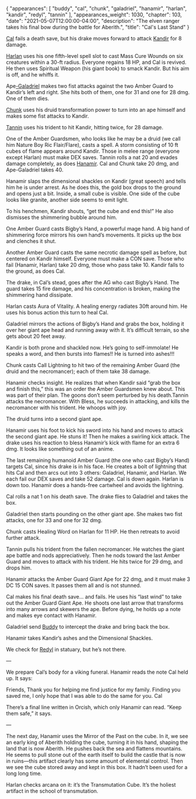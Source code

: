 {
    "appearances": [
        "buddy",
        "cal",
        "chunk",
        "galadriel",
        "hanamir",
        "harlan",
        "kandir",
        "redyl",
        "tannin"
    ],
    "appearances_weight": 1030,
    "chapter": 103,
    "date": "2021-05-07T12:00:00-04:00",
    "description": "The elven ranger takes his final bow during the battle for Aberith.",
    "title": "Cal's Last Stand"
}

[Cal](/characters/cal/) fails a death save, but his drake moves forward to attack [Kandir](/characters/kandir/) for 8 damage. 

[Harlan](/characters/harlan/) uses his one fifth-level spell slot to cast Mass Cure Wounds on six creatures within a 30-ft radius. Everyone regains 18 HP, and Cal is revived. He then uses Spiritual Weapon (his giant book) to smack Kandir. But his aim is off, and he whiffs it.

Ape[-Galadriel](/characters/galadriel/) makes two fist attacks against the two Amber Guard to Kandir’s left and right. She hits both of them, one for 31 and one for 28 dmg. One of them dies.

[Chunk](/characters/chunk/) uses his druid transformation power to turn into an ape himself and makes some fist attacks to Kandir. 

[Tannin](/characters/tannin/) uses his trident to hit Kandir, hitting twice, for 28 damage. 

One of the Amber Guardsmen, who looks like he may be a druid (we call him Nature Boy Ric Flair/Flare), casts a spell. A storm consisting of 10 ft cubes of flame appears around Kandir. Those in melee range (everyone except Harlan) must make DEX saves. Tannin rolls a nat 20 and evades damage completely, as does [Hanamir](/characters/hanamir/). Cal and Chunk take 20 dmg, and Ape-Galadriel takes 40.

Hanamir slaps the dimensional shackles on Kandir (great speech) and tells him he is under arrest. As he does this, the gold box drops to the ground and opens just a bit. Inside, a small cube is visible. One side of the cube looks like granite, another side seems to emit light. 

To his henchmen, Kandir shouts, “get the cube and end this!” He also dismisses the shimmering bubble around him.

One Amber Guard casts Bigby’s Hand, a powerful mage hand. A big hand of shimmering force mirrors his own hand’s movements. It picks up the box and clenches it shut.

Another Amber Guard casts the same necrotic damage spell as before, but centered on Kandir himself. Everyone must make a CON save. Those who fail (Hanamir, Harlan) take 20 dmg, those who pass take 10. Kandir falls to the ground, as does Cal. 

The drake, in Cal’s stead, goes after the AG who cast Bigby’s Hand. The guard takes 15 fire damage, and his concentration is broken, making the shimmering hand dissipate. 

Harlan casts Aura of Vitality. A healing energy radiates 30ft around him. He uses his bonus action this turn to heal Cal.

Galadriel mirrors the actions of Bigby’s Hand and grabs the box, holding it over her giant ape head and running away with it. It’s difficult terrain, so she gets about 20 feet away.

Kandir is both prone and shackled now. He’s going to self-immolate! He speaks a word, and then bursts into flames!! He is turned into ashes!!! 

Chunk casts Call Lightning to hit two of the remaining Amber Guard (the druid and the necromancer); each of them take 38 damage.

Hanamir checks insight. He realizes that when Kandir said “grab the box and finish this,” this was an order the Amber Guardsmen knew about. This was part of their plan. The goons don’t seem perturbed by his death.Tannin attacks the necromancer. With Bless, he succeeds in attacking, and kills the necromancer with his trident. He whoops with joy.

The druid turns into a second giant ape. 

Hanamir uses his foot to kick his sword into his hand and moves to attack the second giant ape. He stuns it!  Then he makes a swirling kick attack. The drake uses his reaction to bless Hanamir’s kick with flame for an extra 6 dmg. It looks like something out of an anime.

The last remaining humanoid Amber Guard (the one who cast Bigby’s Hand) targets Cal, since his drake is in his face. He creates a bolt of lightning that hits Cal and then arcs out into 3 others: Galadriel, Hanamir, and Harlan. We each fail our DEX saves and take 52 damage. Cal is down again. Harlan is down too. Hanamir does a hands-free cartwheel and avoids the lightning. 

Cal rolls a nat 1 on his death save. The drake flies to Galadriel and takes the box. 

Galadriel then starts pounding on the other giant ape. She makes two fist attacks, one for 33 and one for 32 dmg. 

Chunk casts Healing Word on Harlan for 11 HP. He then retreats to avoid further attack.

Tannin pulls his trident from the fallen necromancer. He watches the giant ape battle and nods appreciatively. Then he nods toward the last Amber Guard and moves to attack with his trident. He hits twice for 29 dmg, and drops him.

Hanamir attacks the Amber Guard Giant Ape for 22 dmg, and it must make 3 DC 15 CON saves. It passes them all and is not stunned.

Cal makes his final death save… and fails. He uses his “last wind” to take out the Amber Guard Giant Ape. He shoots one last arrow that transforms into many arrows and skewers the ape. Before dying, he holds up a note and makes eye contact with Hanamir.

Galadriel send [Buddy](/characters/buddy/) to intercept the drake and bring back the box.

Hanamir takes Kandir’s ashes and the Dimensional Shackles.

We check for [Redyl](/characters/redyl/) in statuary, but he’s not there.

—

We prepare Cal’s body for a viking funeral. Hanamir reads the note Cal held up. It says: 

Friends,
Thank you for helping me find justice for my family. Finding you saved me, I only hope that I was able to do the same for you.
Cal

There’s a final line written in Orcish, which only Hanamir can read. “Keep them safe,” it says.

—

The next day, Hanamir uses the Mirror of the Past on the cube. In it, we see an early king of Aberith holding the cube, turning it in his hand, shaping the land that is now Aberith. He pushes back the sea and flattens mountains. He seems to pull stone out of the earth itself to build the castle that is now in ruins—this artifact clearly has some amount of elemental control. Then we see the cube stored away and kept in this box. It hadn’t been used for a long long time. 

Harlan checks arcana on it: it’s the Transmutation Cube. It’s the holiest artifact in the school of transmutation. 

